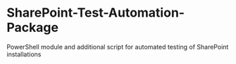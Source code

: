 # SharePoint-Test-Automation-Package
PowerShell module and additional script for automated testing of SharePoint installations
